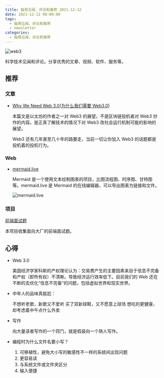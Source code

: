 ```yaml
---
title: 每周见闻、评论和推荐 2021-12-12
date: 2021-12-12 00:00:00
tags:
  - 每周见闻、评论和推荐
  - newsletter
categories:
  - 每周见闻、评论和推荐
---
```




![web3](/asset/web3.jpg)

科学技术见闻和评论。分享优秀的文章、视频、软件、服务等。

<!-- more -->

## 推荐

### 文章

* [Why We Need Web 3.0(为什么我们需要 Web3.0)](https://gavofyork.medium.com/why-we-need-web-3-0-5da4f2bf95ab)

  本篇文是以太坊的作者之一对 Web3 的展望。不是区块链投机者对 Web3 炒作的内容。是正真了解技术的情况下对 Web3 改社会运行机制可能的影响的展望。

  Web3 还有几年甚至几十年的路要走，当前一切让你加入 Web3 的话题都是投机着的投机行为。

### Web

* [mermaid.live](https://mermaid.live)

  Mermaid 是一个使用文本绘制图表的项目，比图流程图、时序图、甘特图等。mermaid.live 是 Mermaid 的在线编辑器，可以导出图表为链接和文件。

  ![mermaid.live](/asset/mermaid.live.png)
  
### 项目

[前端面试题](https://github.com/HZFE/awesome-interview) 
 
本项目收集面向大厂的前端面试题。

## 心得

* Web 3.0

  美国经济学家科斯的产权理论认为：交易费产生的主要因素来自于信息不完备和产权（即所有权）不清晰。导致经济运行效率低下。目前我们的 Web 还在不断的去优化“信息不完备”的问题，包括虚拟世界和现实世界。

* 中年人的品味真尴尬：

  不想听老歌，新歌又不爱听
  买了双新球鞋，又不愿意上球场
  想吃的更健康，却考虑着中午点什么外卖

* 写作

  向大量读者写作的一个窍门，就是假装向一个熟人写作。

* 编程时为什么文件名要小写？

  1. 可移植性，避免大小写的敏感性不一样的系统间出现问题
  2. 更容易读
  3. 与系统文件或文件夹区分
  4. 输入便捷